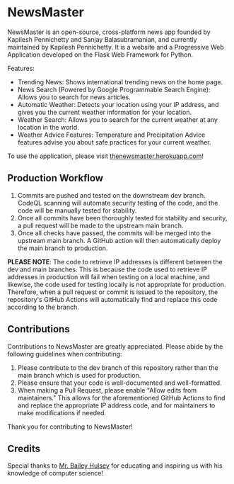 # NewsMaster

NewsMaster is an open-source, cross-platform news app founded by Kapilesh Pennichetty and Sanjay Balasubramanian, and
currently maintained by Kapilesh Pennichetty. It is a website and a Progressive Web Application developed on the Flask
Web Framework for Python.

Features:

- Trending News: Shows international trending news on the home page.
- News Search (Powered by Google Programmable Search Engine): Allows you to search for news articles.
- Automatic Weather: Detects your location using your IP address, and gives you the current weather information for your
  location.
- Weather Search: Allows you to search for the current weather at any location in the world.
- Weather Advice Features: Temperature and Precipitation Advice features advise you about safe practices for your
  current weather.

To use the application, please visit [thenewsmaster.herokuapp.com](thenewsmaster.herokuapp.com)!

## Production Workflow

1. Commits are pushed and tested on the downstream dev branch. CodeQL scanning will automate security testing of the
   code, and the code will be manually tested for stability.
2. Once all commits have been thoroughly tested for stability and security, a pull request will be made to the upstream
   main branch.
3. Once all checks have passed, the commits will be merged into the upstream main branch. A GitHub action will then
   automatically deploy the main branch to production.

**PLEASE NOTE**: The code to retrieve IP addresses is different between the dev and main branches. This is because the
code used to retrieve IP addresses in production will fail when testing on a local machine, and likewise, the code used
for testing locally is not appropriate for production. Therefore, when a pull request or commit is issued to the
repository, the repository's GitHub Actions will automatically find and replace this code according to the branch.

## Contributions

Contributions to NewsMaster are greatly appreciated. Please abide by the following guidelines when contributing:

1. Please contribute to the dev branch of this repository rather than the main branch which is used for production.
2. Please ensure that your code is well-documented and well-formatted.
3. When making a Pull Request, please enable "Allow edits from maintainers." This allows for the aforementioned GitHub
   Actions to find and replace the appropriate IP address code, and for maintainers to make modifications if needed.

Thank you for contributing to NewsMaster!

## Credits

Special thanks to [Mr. Bailey Hulsey](https://github.com/BaileyH) for educating and inspiring us with his knowledge of
computer science!
